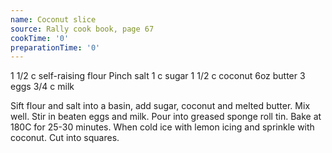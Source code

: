 ```yaml
---
name: Coconut slice
source: Rally cook book, page 67
cookTime: '0'
preparationTime: '0'
---
```


1 1/2 c self-raising flour
Pinch salt
1 c sugar
1 1/2 c coconut
6oz butter
3 eggs
3/4 c milk

Sift flour and salt into a basin, add sugar, coconut and melted butter.  Mix well.  Stir in beaten eggs and milk.  Pour into greased sponge roll tin.  Bake at 180C for 25-30 minutes.  When cold ice with lemon icing and sprinkle with coconut.  Cut into squares.

